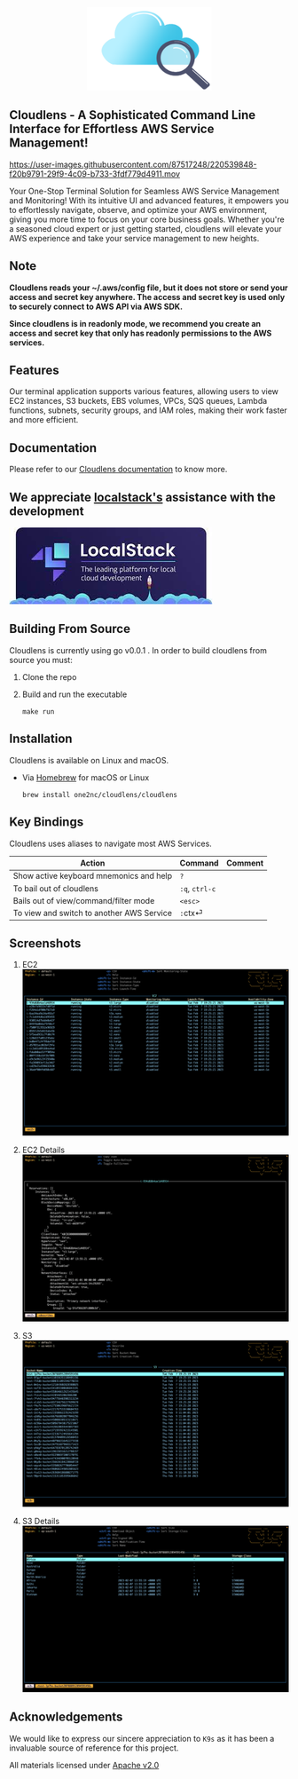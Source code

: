 <p align="center">
      <img src="assets/cloudlens.png" alt="Cloudlens" width="225" height="150" >
</p>

## Cloudlens - A Sophisticated Command Line Interface for Effortless AWS Service Management!

https://user-images.githubusercontent.com/87517248/220539848-f20b9791-29f9-4c09-b733-3fdf779d4911.mov

Your One-Stop Terminal Solution for Seamless AWS Service Management and Monitoring! With its intuitive UI and advanced features, it empowers you to effortlessly navigate, observe, and optimize your AWS environment, giving you more time to focus on your core business goals. Whether you're a seasoned cloud expert or just getting started, cloudlens will elevate your AWS experience and take your service management to new heights.

## Note
**Cloudlens reads your ~/.aws/config file, but it does not store or send your access and secret key anywhere. The access and secret key is used only to securely connect to AWS API via AWS SDK.**

**Since cloudlens is in readonly mode, we recommend you create an access and secret key that only has readonly permissions to the AWS services.**

## Features

Our terminal application supports various features, allowing users to view EC2 instances, S3 buckets, EBS volumes, VPCs, SQS queues, Lambda functions, subnets, security groups, and IAM roles, making their work faster and more efficient.

## Documentation

Please refer to our [Cloudlens documentation](https://one2n.gitbook.io/docs/) to know more.

## We appreciate [localstack's](https://localstack.cloud/) assistance with the development

<img src="assets/localstack.jpeg" alt="k9s">


## Building From Source

 Cloudlens is currently using go v0.0.1 . In order to build cloudlens from source you must:

 1. Clone the repo
 2. Build and run the executable

      ```shell
      make run
      ```
## Installation

Cloudlens is available on Linux and macOS.

* Via [Homebrew](https://brew.sh/) for macOS or Linux

   ```shell
   brew install one2nc/cloudlens/cloudlens
   ```

## Key Bindings

Cloudlens uses aliases to navigate most AWS Services.

| Action                                                         | Command                       | Comment                                                                |
|----------------------------------------------------------------|-------------------------------|------------------------------------------------------------------------|
| Show active keyboard mnemonics and help                        | `?`                           |                                                                        |                                                                      |
| To bail out of cloudlens                                             | `:q`, `ctrl-c`                |                                                                        |
| Bails out of view/command/filter mode                          | `<esc>`                       |                                                                        |
| To view and switch to another AWS Service               | `:`ctx⏎                       |                                                                        |


## Screenshots

1. EC2
      <img src="assets/ec2.png"/>
1. EC2 Details
      <img src="assets/Ec2Json.png"/>

2. S3
      <img src="assets/s3.png"/>
2. S3 Details
      <img src="assets/s3Details.png"/>


## Acknowledgements

We would like to express our sincere appreciation to `K9s` as it has been a invaluable source of reference for this project.


All materials licensed under [Apache v2.0](http://www.apache.org/licenses/LICENSE-2.0)
